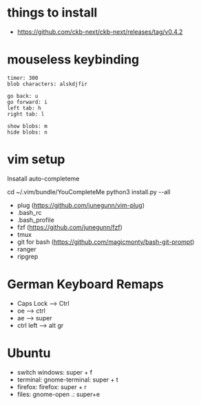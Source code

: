 # things to install
- https://github.com/ckb-next/ckb-next/releases/tag/v0.4.2

# mouseless keybinding
```
timer: 300 
blob characters: alskdjfir

go back: u
go forward: i
left tab: h
right tab: l

show blobs: m
hide blobs: n
```

# vim setup

Insatall auto-completeme

cd ~/.vim/bundle/YouCompleteMe
python3 install.py --all

- plug (https://github.com/junegunn/vim-plug)
- .bash_rc
- .bash_profile
- fzf (https://github.com/junegunn/fzf)
- tmux
- git for bash (https://github.com/magicmonty/bash-git-prompt)
- ranger
- ripgrep

# German Keyboard Remaps
- Caps Lock --> Ctrl
- oe --> ctrl
- ae --> super
- ctrl left --> alt gr

# Ubuntu
- switch windows: super + f
- terminal: gnome-terminal: super + t
- firefox: firefox: super + r
- files: gnome-open .: super+e
